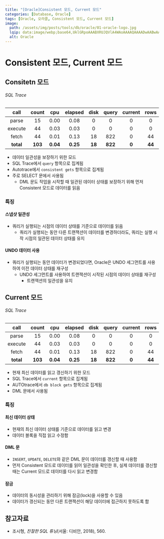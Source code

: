 ```yaml
---
title: "[Oracle]Consistent 모드, Current 모드"
categories: [Database, Oracle]
tags: [Oracle, 오라클, Consistent 모드, Current 모드]
image:
  path: /assets/img/posts/tools/db/oracle/01-oracle-logo.jpg
  lqip: data:image/webp;base64,UklGRpoAAABXRUJQVlA4WAoAAAAQAAAADwAABwAAQUxQSDIAAAARL0AmbZurmr57yyIiqE8oiG0bejIYEQTgqiDA9vqnsUSI6H+oAERp2HZ65qP/VIAWAFZQOCBCAAAA8AEAnQEqEAAIAAVAfCWkAALp8sF8rgRgAP7o9FDvMCkMde9PK7euH5M1m6VWoDXf2FkP3BqV0ZYbO6NA/VFIAAAA
  alt: Oracle
---
```


# Consistent 모드, Current 모드

## Consitetn 모드

###### SQL Trace

|    call   |  count  |    cpu   |  elapsed |  disk  |  **query**  | current |  rows  |
|:---------:|:-------:|:--------:|:--------:|:------:|:-----------:|:-------:|:------:| 
|   parse   |    15   |   0.00   |   0.08   |    0   |      0      |    0    |    0   | 
|  execute  |    44   |   0.03   |   0.03   |    0   |      0      |    0    |    0   | 
|   fetch   |    44   |   0.01   |   0.13   |   18   |     822     |    0    |   44   | 
| **total** | **103** | **0.04** | **0.25** | **18** |   **822**   |  **0**  | **44** |

- 데이터 일관성을 보장하기 위한 모드
- SQL Trace에서 `query` 항목으로 집계됨
- Autotrace에서 `consistent gets` 항목으로 집계됨
- 주로 SELECT 문에서 사용됨
  + DML 문도 작업을 시작할 때 일관된 데이터 상태를 보장하기 위해 먼저 Consistent 모드로 데이터를 읽음

### 특징

#### 스냅샷 일관성

- 쿼리가 실행되는 시점의 데이터 상태를 기준으로 데이터를 읽음
  + 쿼리가 실행되는 동안 다른 트랜잭션이 데이터를 변경하더라도, 쿼리는 실행 시작 시점의 일관된 데이터 상태를 유지

#### UNDO 데이터 사용

- 쿼리가 실행되는 동안 데이터가 변경되었다면, Oracle은 UNDO 세그먼트를 사용하여 이전 데이터 상태를 재구성
  + UNDO 세그먼트를 사용하여 트랜잭션이 시작된 시점의 데이터 상태를 재구성
    * 트랜잭션의 일관성을 유지

## Current 모드

###### SQL Trace

|    call   |  count  |    cpu   |  elapsed |  disk  |  query  | **current** |  rows  |
|:---------:|:-------:|:--------:|:--------:|:------:|:-------:|:-----------:|:------:| 
|   parse   |    15   |   0.00   |   0.08   |    0   |    0    |      0      |    0   | 
|  execute  |    44   |   0.03   |   0.03   |    0   |    0    |      0      |    0   | 
|   fetch   |    44   |   0.01   |   0.13   |   18   |   822   |      0      |   44   | 
| **total** | **103** | **0.04** | **0.25** | **18** | **822** |    **0**    | **44** |

- 현재 최신 데이터를 읽고 갱신하기 위한 모드
- SQL Trace에서 `current` 항목으로 집계됨
- AUTOtrace에서 `db block gets` 항목으로 집계됨
- DML 문에서 사용됨

### 특징

#### 최신 데이터 상태

- 현재의 최신 데이터 상태를 기준으로 데이터를 읽고 변경
- 데이터 블록을 직접 읽고 수정함

#### DML 문

- `INSERT`, `UPDATE`, `DELETE`와 같은 DML 문이 데이터를 갱신할 때 사용함
- 먼저 Consistent 모드로 데이터를 읽어 일관성을 확인한 후, 실제 데이터를 갱신할 때는 Current 모드로 데이터를 다시 읽고 변경함


#### 잠금

- 데이터의 동시성을 관리하기 위해 잠금(lock)을 사용할 수 있음
- 데이터가 갱신되는 동안 다른 트랜잭션이 해당 데이터에 접근하지 못하도록 함

## 참고자료

- 조시형, *친절한 SQL 튜닝*(서울: 디비안, 2018), 560.